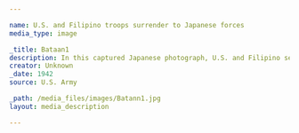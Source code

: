 ```yaml
--- 

name: U.S. and Filipino troops surrender to Japanese forces
media_type: image

_title: Bataan1
description: In this captured Japanese photograph, U.S. and Filipino servicemen surrender to Japanese forces, Corregidor, Philippines. (Photo Credit: U.S. Army)
creator: Unknown
_date: 1942
source: U.S. Army

_path: /media_files/images/Batann1.jpg
layout: media_description

--- 
```

